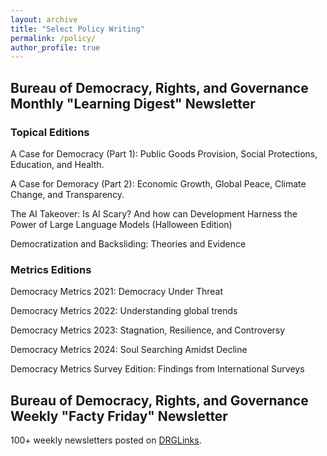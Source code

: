 ```yaml
---
layout: archive
title: "Select Policy Writing"
permalink: /policy/
author_profile: true
---
```


## Bureau of Democracy, Rights, and Governance Monthly "Learning Digest" Newsletter
### Topical Editions

A Case for Democracy (Part 1): Public Goods Provision, Social Protections, Education, and Health.

A Case for Demoracy (Part 2): Economic Growth, Global Peace, Climate Change, and Transparency. 

The AI Takeover: Is AI Scary? And how can Development Harness the Power of Large Language Models (Halloween Edition)

Democratization and Backsliding: Theories and Evidence

### Metrics Editions

Democracy Metrics 2021: Democracy Under Threat

Democracy Metrics 2022: Understanding global trends

Democracy Metrics 2023: Stagnation, Resilience, and Controversy

Democracy Metrics 2024: Soul Searching Amidst Decline

Democracy Metrics Survey Edition: Findings from International Surveys



## Bureau of Democracy, Rights, and Governance Weekly "Facty Friday" Newsletter
100+ weekly newsletters posted on [DRGLinks](https://www.drglinks.org/facty-friday/).
